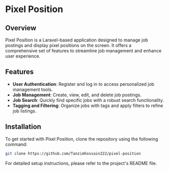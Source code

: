 # Pixel Position

## Overview

Pixel Position is a Laravel-based application designed to manage job postings and display pixel positions on the screen. It offers a comprehensive set of features to streamline job management and enhance user experience.

## Features

- **User Authentication**: Register and log in to access personalized job management tools.
- **Job Management**: Create, view, edit, and delete job postings.
- **Job Search**: Quickly find specific jobs with a robust search functionality.
- **Tagging and Filtering**: Organize jobs with tags and apply filters to refine job listings.

## Installation

To get started with Pixel Position, clone the repository using the following command:

```bash
git clone https://github.com/Tanzimhossain222/pixel-position
```

For detailed setup instructions, please refer to the project's README file.
